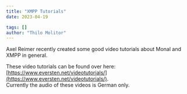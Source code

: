 ```yaml
---
title: "XMPP Tutorials"
date: 2023-04-19

tags: []
author: "Thilo Molitor"
---
```


Axel Reimer recently created some good video tutorials about Monal and XMPP in general.

These video tutorials can be found over here: [https://www.eversten.net/videotutorials/](https://www.eversten.net/videotutorials/).  
Currently the audio of these videos is German only.
